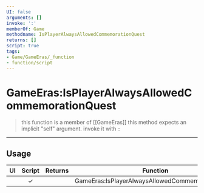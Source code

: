 ```yaml
---
UI: false
arguments: []
invoke: ':'
memberOf: Game
methodname: IsPlayerAlwaysAllowedCommemorationQuest
returns: []
script: true
tags:
- Game/GameEras/_function
- function/script
---
```

# GameEras:IsPlayerAlwaysAllowedCommemorationQuest
> this function is a member of [[GameEras]]
> this method expects an implicit "self" argument. invoke it with `:`
-----
## Usage
|  UI | Script | Returns | Function | Arguments |
|:---:|:------:|-------:|:--------:|:---------|
| |✓||GameEras:IsPlayerAlwaysAllowedCommemorationQuest||
